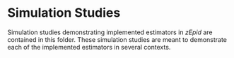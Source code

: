 # Simulation Studies
Simulation studies demonstrating implemented estimators in *zEpid* are contained in this folder. These simulation 
studies are meant to demonstrate each of the implemented estimators in several contexts.